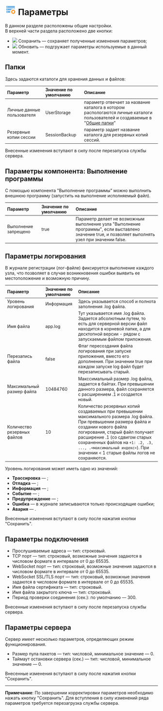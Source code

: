 # ![](../images/icons/admin_18/admin_default-04.svg)  Параметры

В данном разделе расположены общие настройки.  
В верхней части раздела расположено две кнопки:

* ![](../images/icons/) Сохранить — сохраняет полученные изменения параметров;
* ![](../images/icons/) Обновить — подгружает параметры используемые в данный момент.

## Папки

Здесь задаются каталоги для хранения данных и файлов:

|Параметр|Значение по умолчанию|Описание|
|:-|:-|:-|
|Личные данные пользователя|UserStorage|параметр отвечает за название каталога в котором распологаются личные каталоги пользователей и создаваемые в "[Общие папки](./shared-folder.md)"|
|Резервные копии сессии|SessionBackup|параметр задает название каталога для резервных копий сессий.|

Внесенные изменения вступают в силу после перезапуска службы сервера.

## Параметры компонента: Выполнение программы

С помощью компонента "Выполнение программы" можно выполнить внешнюю программу (запустить на выполнение исполняемый файл).

|Параметр|Значение по умолчанию|Описание|
|:-|:-|:-|
|Выполнение запрещено|true|Параметр делает не возможным выполнение узла "Выполнение программы", если выставлено значение true, и позволяет выполнять узел при значении false.|

## Параметры логирования

В журнале регистрации (лог-файле) фиксируется выполнение каждого узла, что позволяет в случае возникновения ошибки выявить ее местоположение и возможную причину.

|Параметр|Значение по умолчанию|Описание|
|:-|:-|:-|
|Уровень логирования|Информация|Здесь указывается способ и полнота заполнения .log файла.|
|Имя файла|app.log|Тут указывается имя .log файла. Задается абсолютным путем, то есть для серверной версии файл находится в корневой папке, а для десктопной версии - рядом с запускаемым файлом приложения.|
|Перезапись файла|false|Флаг пересоздания файла логирования при запуске приложения, вместо его дополнения. При значении true при каждом запуске log файл будет перезаписывать старый.|
|Максимальный размер файла|10484760|Макссимальный размер .log файла, задается в байтах. При превышении данного размера, файл сохраняется с расширением .1 и создается новый.|
|Количество резервных файлов|10|Количество резервных копий создаваемых при превышении максимального размера .log файла. При превышении размера файла и создании нового файла логирования, старый файл получает расширение .1 (со сдвигом старых сохраненных файлов на `+1: .2, .3, ..., .<максимальный индекс>`). При значении < 1 старые файлы логов не сохраняются.|

Уровень логирования может иметь одно из значений:
* **Трассировка** — ;
* **Отладка** — ;
* **Информация** — ;
* **Событие** — ;
* **Предупреждение** — ;
* **Ошибка** — в журнале записываются только происходящие ошибки;
* **Авария** — .

Внесенные изменения вступают в силу после нажатия кнопки "Сохранить".

## Параметры подключения

* Прослушиваемые адреса — тип: строковый.
* TCP порт — тип: строковый, возможные значения задаются в числовом формате в интервале от 0 до 65535.
* WebSocket порт — тип: строковый, возможные значения задаются в числовом формате в интервале от 0 до 65535.
* WebSocket SSL/TLS порт — тип: строковый, возможные значения задаются в числовом формате в интервале от 0 до 65535.
* Имя файла сертификата — тип: строковый.
* Имя файла закрытого ключа — тип: строковый.
* Период проверки соединения (сек.): по умолчанию — 300.

Внесенные изменения вступают в силу после перезапуска службы сервера.

## Параметры сервера

Сервер имеет несколько параметров, определяющих режим функционирования.

* Размер пула пакетов — тип: числовой, минимальное значение — 0.
* Таймаут остановки сервера (сек.) — тип: числовой, минимальное значение — 0.

Внесенные изменения вступают в силу после нажатия кнопки "Сохранить".

---

**Примечание**: По завершении корректировки параметров необходимо нажать кнопку "Сохранить". Для вступления в силу изменений ряда параметров требуется перезагрузка службы сервера.

